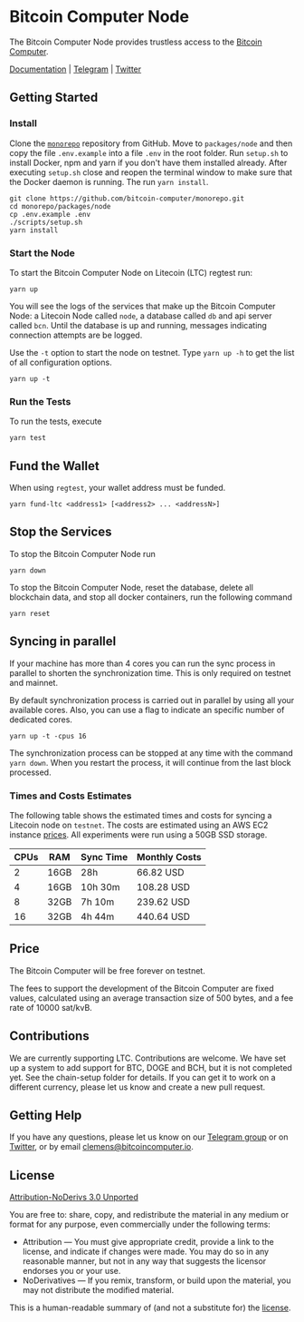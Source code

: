 # Bitcoin Computer Node

The Bitcoin Computer Node provides trustless access to the [Bitcoin Computer](https://github.com/bitcoin-computer/bc-lib).

[Documentation](https://docs.bitcoincomputer.io/) |
[Telegram](thebitcoincomputer) |
[Twitter](https://twitter.com/TheBitcoinToken)

## Getting Started

### Install

Clone the [```monorepo```](https://github.com/bitcoin-computer/monorepo.git) repository from GitHub. Move to ```packages/node``` and then copy the file ``.env.example`` into a file ``.env`` in the root folder. Run ```setup.sh``` to install Docker, npm and yarn if you don't have them installed already. After executing ```setup.sh``` close and reopen the terminal window to make sure that the Docker daemon is running. The run ``yarn install``.

```shell
git clone https://github.com/bitcoin-computer/monorepo.git
cd monorepo/packages/node
cp .env.example .env
./scripts/setup.sh
yarn install
```

### Start the Node
To start the Bitcoin Computer Node on Litecoin (LTC) regtest run:

```shell
yarn up
```

You will see the logs of the services that make up the Bitcoin Computer Node: a Litecoin Node called ``node``, a database called ``db`` and api server called ``bcn``. Until the database is up and running, messages indicating connection attempts are be logged.

Use the ``-t`` option to start the node on testnet. Type ``yarn up -h`` to get the list of all configuration options.

```shell
yarn up -t
```

### Run the Tests

To run the tests, execute

```shell
yarn test
```

## Fund the Wallet

When using ```regtest```, your wallet address must be funded.

```shell
yarn fund-ltc <address1> [<address2> ... <addressN>]
```

## Stop the Services

To stop the Bitcoin Computer Node run

```shell
yarn down
```

To stop the Bitcoin Computer Node, reset the database, delete all blockchain data, and stop all docker containers, run the following command

```shell
yarn reset
```

## Syncing in parallel

If your machine has more than 4 cores you can run the sync process in parallel to shorten the synchronization time. This is only required on testnet and mainnet. 

By default synchronization process is carried out in parallel by using all your available cores. Also, you can use a flag to indicate an specific number of dedicated cores.

```shell
yarn up -t -cpus 16
```

The synchronization process can be stopped at any time with the command ```yarn down```. When you restart the process, it will continue from the last block processed. 

### Times and Costs Estimates

The following table shows the estimated times and costs for syncing a Litecoin node on ```testnet```. The costs are estimated using an AWS EC2 instance [prices](https://aws.amazon.com/ec2/pricing/on-demand/). All experiments were run using a 50GB SSD storage.


| CPUs | RAM  | Sync Time | Monthly Costs  |
|------|------|-----------|----------------|
| 2    | 16GB | 28h       | 66.82 USD      |
| 4    | 16GB | 10h 30m   | 108.28 USD     |
| 8    | 32GB | 7h 10m    | 239.62 USD     |
| 16   | 32GB | 4h 44m    | 440.64 USD     |

## Price

The Bitcoin Computer will be free forever on testnet. 

The fees to support the development of the Bitcoin Computer are fixed values, calculated using an average transaction size of 500 bytes, and a fee rate of 10000 sat/kvB.

## Contributions

We are currently supporting LTC. Contributions are welcome. We have set up a system to add support for BTC, DOGE and BCH, but it is not completed yet. See the chain-setup folder for details. If you can get it to work on a different currency, please let us know and create a new pull request.

## Getting Help

If you have any questions, please let us know on our <a href="https://t.me/thebitcoincomputer">Telegram group</a> or on <a href="https://twitter.com/TheBitcoinToken">Twitter</a>, or by email clemens@bitcoincomputer.io.

## License

[Attribution-NoDerivs 3.0 Unported](https://creativecommons.org/licenses/by-nd/3.0/)

You are free to: share, copy, and redistribute the material in any medium or format
for any purpose, even commercially under the following terms:

* Attribution — You must give appropriate credit, provide a link to the license, and indicate if changes were made. You may do so in any reasonable manner, but not in any way that suggests the licensor endorses you or your use.
* NoDerivatives — If you remix, transform, or build upon the material, you may not distribute the modified material.

This is a human-readable summary of (and not a substitute for) the [license](https://creativecommons.org/licenses/by-nd/3.0/legalcode).

